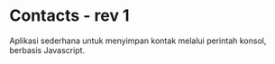 # Contacts - rev 1
Aplikasi sederhana untuk menyimpan kontak melalui perintah konsol, berbasis Javascript.